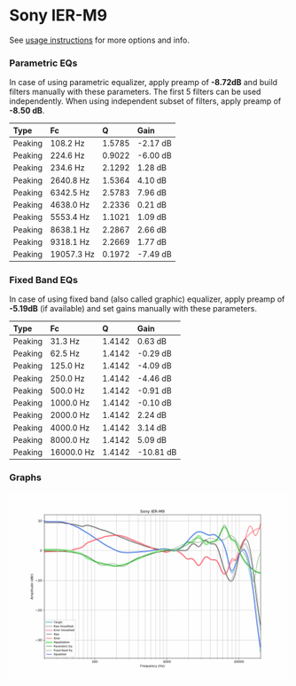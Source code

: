 # Sony IER-M9
See [usage instructions](https://github.com/jaakkopasanen/AutoEq#usage) for more options and info.

### Parametric EQs
In case of using parametric equalizer, apply preamp of **-8.72dB** and build filters manually
with these parameters. The first 5 filters can be used independently.
When using independent subset of filters, apply preamp of **-8.50 dB**.

| Type    | Fc         |      Q | Gain     |
|:--------|:-----------|:-------|:---------|
| Peaking | 108.2 Hz   | 1.5785 | -2.17 dB |
| Peaking | 224.6 Hz   | 0.9022 | -6.00 dB |
| Peaking | 234.6 Hz   | 2.1292 | 1.28 dB  |
| Peaking | 2640.8 Hz  | 1.5364 | 4.10 dB  |
| Peaking | 6342.5 Hz  | 2.5783 | 7.96 dB  |
| Peaking | 4638.0 Hz  | 2.2336 | 0.21 dB  |
| Peaking | 5553.4 Hz  | 1.1021 | 1.09 dB  |
| Peaking | 8638.1 Hz  | 2.2867 | 2.66 dB  |
| Peaking | 9318.1 Hz  | 2.2669 | 1.77 dB  |
| Peaking | 19057.3 Hz | 0.1972 | -7.49 dB |

### Fixed Band EQs
In case of using fixed band (also called graphic) equalizer, apply preamp of **-5.19dB**
(if available) and set gains manually with these parameters.

| Type    | Fc         |      Q | Gain      |
|:--------|:-----------|:-------|:----------|
| Peaking | 31.3 Hz    | 1.4142 | 0.63 dB   |
| Peaking | 62.5 Hz    | 1.4142 | -0.29 dB  |
| Peaking | 125.0 Hz   | 1.4142 | -4.09 dB  |
| Peaking | 250.0 Hz   | 1.4142 | -4.46 dB  |
| Peaking | 500.0 Hz   | 1.4142 | -0.91 dB  |
| Peaking | 1000.0 Hz  | 1.4142 | -0.10 dB  |
| Peaking | 2000.0 Hz  | 1.4142 | 2.24 dB   |
| Peaking | 4000.0 Hz  | 1.4142 | 3.14 dB   |
| Peaking | 8000.0 Hz  | 1.4142 | 5.09 dB   |
| Peaking | 16000.0 Hz | 1.4142 | -10.81 dB |

### Graphs
![](./Sony%20IER-M9.png)